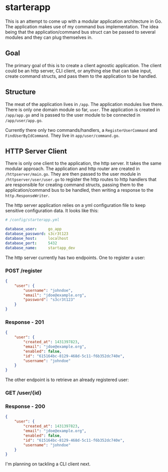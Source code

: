 starterapp
==========

This is an attempt to come up with a modular application architecture in Go. The application 
makes use of my command bus implementation. The idea being that the application/command bus struct
can be passed to several modules and they can plug themselves in. 

## Goal
The primary goal of this is to create a client agnostic application. The client could be an http server, CLI client, or anything else
that can take input, create command structs, and pass them to the application to be handled. 

## Structure
The meat of the application lives in `/app`. The application modules live there. There is only one domain module
so far, `user`. The application is created in `/app/app.go` and is passed to the user module to be connected
in `/app/user/app.go`. 

Currently there only two commands/handlers, a `RegisterUserCommand` and `FindUserByIdCommand`. They live in `app/user/command.go`.

## HTTP Server Client
There is only one client to the application, the http server. It takes the same modular approach. The 
application and http router are created in `/httpserver/main.go`. They are then passed to the user module in 
`/httpserver/user/user.go` to register the http routes to http handlers that are responsible for creating command
structs, passing them to the application/command bus to be handled, then writing a response to the `http.ResponseWriter`.

The http server application relies on a yml configuration file to keep sensitive configuration data. It looks like this:

```yml
# /config/starterapp.yml

database_user:     go_app
database_password: s3cr3t123
database_host:     localhost
database_port:     5432
database_name:     startapp_dev
```

The http server currently has two endpoints. One to register a user:

### POST /register
```json
{
    "user": {
        "username": "johndoe",
        "email": "jdoe@example.org",
        "password": "s3cr3t123"
    }
}
```

### Response - 201
```json
{
    "user": {
        "created_at": 1431397823,
        "email": "jdoe@example.org",
        "enabled": false,
        "id": "615164bc-8129-468d-5c11-f6b352dc740e",
        "username": "johndoe"
    }
}
```

The other endpoint is to retrieve an already registered user:

### GET /user/{id}

### Response - 200
```json
{
    "user": {
        "created_at": 1431397823,
        "email": "jdoe@example.org",
        "enabled": false,
        "id": "615164bc-8129-468d-5c11-f6b352dc740e",
        "username": "johndoe"
    }
}
```

I'm planning on tackling a CLI client next. 
